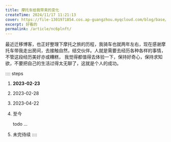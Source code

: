 ```yaml
---
title: 摩托车给我带来的变化
createTime: 2024/11/17 11:21:13
cover: https://file-1301971854.cos.ap-guangzhou.myqcloud.com/blog/base/cover_mp_1.jpg
excerpt: 好看的
permalink: /article/nc6plnft/
---
```


最近迁移博客，也正好整理下摩托之旅的历程，我骑车也就两年左右，现在感谢摩托车带我走出房间，去接触自然，结交伙伴。人就是需要去经历各种各样的事情，不管这段经历美好亦或糟糕，
我觉得都值得去体验一下，保持好奇心，保持求知欲，不要把自己的生活过得太无聊了，这就是个人的成功。

:::: steps

1. **2023-02-23**

   <CardGrid cols="3">
      <ImageCard
       image="https://file-1301971854.cos.ap-guangzhou.myqcloud.com/blog/nc6plnft/toukui_1.jpg"
       title="我的头盔先到了"
       description="先试了试，帅是真的帅，但是塑料盔还是好重"
       date="2023/02/20"
     />
     <ImageCard
       image="https://file-1301971854.cos.ap-guangzhou.myqcloud.com/blog/nc6plnft/start_1.jpg"
       title="梦开始的地方"
       description="第一辆车是二手250nk，冒雨从卖家那把车骑回来了，手都冻红了"
       date="2023/02/23"
     />
   </CardGrid>

2. 2023-02-28

   <CardGrid cols="3">
      <ImageCard
       image="https://file-1301971854.cos.ap-guangzhou.myqcloud.com/blog/nc6plnft/gaosu_1.jpg"
       title="第一次上高速"
       description="走的武汉四环，去交管局给小摩托过户"
       date="2023/02/28"
   />
      
   <ImageCard
       image="https://file-1301971854.cos.ap-guangzhou.myqcloud.com/blog/nc6plnft/rider_1.jpg"
       title="白跑一趟"
       description="居住证登记地在禁摩区域导致白跑一趟，后面又换了居住证位置"
       href="/"
       date="2023/02/28"
   />

   </CardGrid>


3. 2023-04-22

   <CardGrid cols="3">
      <ImageCard
       image="https://file-1301971854.cos.ap-guangzhou.myqcloud.com/blog/nc6plnft/250nk_1.jpg"
       title="insta360到了"
       description="上班自拍"
       date="2023/02/28"
   />
      
   <ImageCard
       image="https://file-1301971854.cos.ap-guangzhou.myqcloud.com/blog/nc6plnft/250nk_2.jpg"
       title="骑行服到了"
       description="啊我好帅~"
       href="/"
       date="2023/02/28"
   />

   </CardGrid>

4. 至今

    todo ...

4. 未完待续
   ::::


